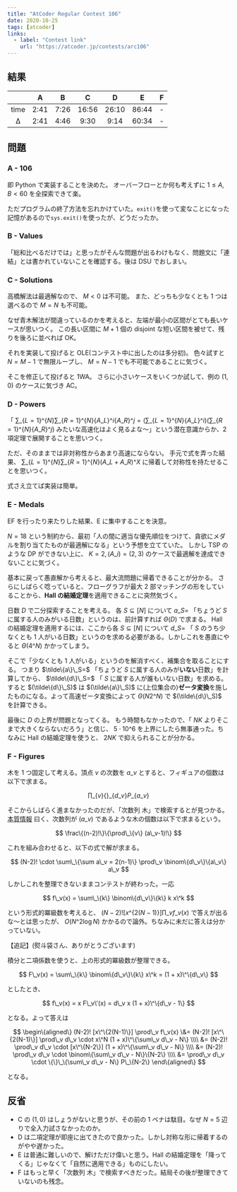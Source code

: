 ```yaml
---
title: "AtCoder Regular Contest 106"
date: 2020-10-25
tags: [atcoder]
links:
  - label: "Contest link"
    url: "https://atcoder.jp/contests/arc106"
---
```


## 結果

|      |  A   |  B   |   C   |   D   |   E   |  F  |
| :--: | :--: | :--: | :---: | :---: | :---: | :-: |
| time | 2:41 | 7:26 | 16:56 | 26:10 | 86:44 |  -  |
|  Δ   | 2:41 | 4:46 | 9:30  | 9:14  | 60:34 |  -  |

## 問題

### A - 106

即 Python で実装することを決めた。
オーバーフローとか何も考えずに $1 \leq A, B \lt 60$ を全探索できて楽。

ただプログラムの終了方法を忘れかけていた。`exit()`を使って変なことになった記憶があるので`sys.exit()`を使ったが、どうだったか。

### B - Values

「総和比べるだけでは」と思ったがそんな問題が出るわけもなく、問題文に「連結」とは書かれていないことを確認する。後は DSU でおしまい。

### C - Solutions

高橋解法は最適解なので、 $M \lt 0$ は不可能。
また、どっちも少なくとも 1 つは選べるので $M = N$ も不可能。

なぜ青木解法が間違っているのかを考えると、左端が最小の区間がとても長いケースが思いつく。
この長い区間に $M+1$ 個の disjoint な短い区間を被せて、残りを後ろに並べれば OK。

それを実装して投げると OLE(コンテスト中に出したのは多分初)。
色々試すと $N = M-1$ で無限ループし、 $M = N-1$ でも不可能であることに気づく。

そこを修正して投げると 1WA。
さらに小さいケースをいくつか試して、例の $(1, 0)$ のケースに気づき AC。

### D - Powers

「 $\sum\_\{L=1\}\^\{N\} \sum\_\{R=1\}\^\{N\} \{A\_L\}\^i \{A\_R\}\^j =
\left( \sum\_\{L=1\}\^\{N\} \{A\_L\}\^i \right)
\left( \sum\_\{R=1\}\^\{N\} \{A\_R\}\^j \right)$
みたいな高速化はよく見るよな〜」という潜在意識からか、2 項定理で展開することを思いつく。

ただ、そのままでは非対称性からあまり高速にならない。
手元で式を弄った結果、 $\sum\_\{L=1\}\^\{N\} \sum\_\{R=1\}\^\{N\} (A\_L + A\_R)\^X$ に帰着して対称性を持たせることを思いつく。

式さえ立てば実装は簡単。

### E - Medals

EF を行ったり来たりした結果、E に集中することを決意。

$N=18$ という制約から、最初「人の間に適当な優先順位をつけて、貪欲にメダルを割り当てたものが最適解になる」という予想を立てていた。
しかし TSP のような DP ができない上に、 $K=2, (A\_i) = (2, 3)$ のケースで最適解を達成できないことに気づく。

基本に戻って愚直解から考えると、最大流問題に帰着できることが分かる。
さらにしばらく唸っていると、フローグラフが最大 2 部マッチングの形をしていることから、**Hall の結婚定理**を適用できることに突然気づく。

日数 $D$ で二分探索することを考える。
各 $S \subseteq [N]$ について $a\_S=$ 「ちょうど $S$ に属する人のみがいる日数」というのは、前計算すれば $\Theta(D)$ で求まる。
Hall の結婚定理を適用するには、ここから各 $S \subseteq [N]$ について $d\_S=$ 「 $S$ のうち少なくとも 1 人がいる日数」というのを求める必要がある。しかしこれを愚直にやると $\Theta(4\^N)$ かかってしまう。

そこで「少なくとも 1 人がいる」というのを解消すべく、補集合を取ることにする。
つまり $\tilde\{a\}\_S=$ 「ちょうど $S$ に属する人のみが**いない**日数」を計算してから、 $\tilde\{d\}\_S=$ 「 $S$ に属する人が誰もいない日数」を求める。
すると $(\tilde\{d\}\_S)$ は $(\tilde\{a\}\_S)$ に(上位集合の)**ゼータ変換**を施したものになる。よって高速ゼータ変換によって $\Theta(N 2\^N)$ で $(\tilde\{d\}\_S)$ を計算できる。

最後に $D$ の上界が問題となってくる。
もう時間もなかったので、「 $NK$ よりそこまで大きくならないだろう」と信じ、 $5 \cdot 10\^6$ を上界にしたら無事通った。ちなみに Hall の結婚定理を使うと、 $2NK$ で抑えられることが分かる。

### F - Figures

木を 1 つ固定して考える。頂点 $v$ の次数を $a\_v$ とすると、フィギュアの個数は以下で求まる。

$$
\prod\_\{v\} \{\}\_\{d\_v\} P\_\{a\_v\}
$$

そこからしばらく進まなかったのだが、「次数列 木」で検索するとが見つかる。
[本質情報](https://mathmatik.jp/2018/10/18/cayley_theorem1/) 曰く、次数列が $(a\_v)$ であるような木の個数は以下で求まるという。

$$
\frac\{(n-2)!\}\{\prod\_\{v\} (a\_v-1)!\}
$$

これを組み合わせると、以下の式で解が求まる。

$$
(N-2)! \cdot \sum\_\{\sum a\_v = 2(n-1)\} \prod\_v \binom\{d\_v\}\{a\_v\} a\_v
$$

しかしこれを整理できないままコンテストが終わった。一応

$$
f\_v(x) = \sum\_\{k\} \binom\{d\_v\}\{k\} k x\^k
$$

という形式的冪級数を考えると、 $(N-2)![x\^\{2(N-1)\}] \prod\_v f\_v(x)$ で答えが出るな〜とは思ったが、 $O(N\^2 \log N)$ かかるので論外。ちなみに未だに答えは分かっていない。

【追記】(熨斗袋さん、ありがとうございます)

積分と二項係数を使うと、上の形式的冪級数が整理できる。

$$
F\_v(x) = \sum\_\{k\} \binom\{d\_v\}\{k\} x\^k = (1 + x)\^\{d\_v\}
$$

としたとき、

$$
f\_v(x) = x F\_v\'(x) = d\_v x (1 + x)\^\{d\_v - 1\}
$$

となる。よって答えは

$$
\begin\{aligned\}
(N-2)! [x\^\{2(N-1)\}] \prod\_v f\_v(x)
   \&= (N-2)! [x\^\{2(N-1)\}] \prod\_v d\_v \cdot x\^N (1 + x)\^\{\sum\_v d\_v - N\} \\\\
   &= (N-2)! \prod\_v d\_v \cdot [x\^\{N-2\}] (1 + x)\^\{\sum\_v d\_v - N\} \\\\
   &= (N-2)! \prod\_v d\_v \cdot \binom\{\sum\_v d\_v - N\}\{N-2\} \\\\
   &= \prod\_v d\_v \cdot \{\}\_\{\sum\_v d\_v - N\} P\_\{N-2\}
\end\{aligned\}
$$

となる。

## 反省

- C の $(1, 0)$ はしょうがないと思うが、その前の 1 ペナは駄目。なぜ $N=5$ 辺りで全入力試さなかったのか。
- D は二項定理が即座に出てきたので良かった。しかし対称な形に帰着するのがやや遅かった。
- E は普通に難しいので、解けただけ偉いと思う。Hall の結婚定理を「降ってくる」じゃなくて「自然に適用できる」ものにしたい。
- F はもっと早く「次数列 木」で検索すべきだった。結局その後が整理できていないのも残念。
